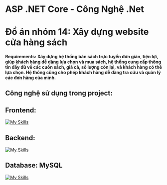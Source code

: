 # ASP .NET Core - Công Nghệ .Net 
# Đồ án nhóm 14: Xây dựng website cửa hàng sách

#### Requirements: Xây dựng hệ thống bán sách trực tuyến đơn giản, tiện lợi, giúp khách hàng dễ dàng lựa chọn và mua sách, hệ thống cung cấp thông tin đầy đủ về các cuốn sách, giá cả, số lượng còn lại, và khách hàng có thể lựa chọn. Hệ thống cũng cho phép khách hàng dễ dàng tra cứu và quản lý các đơn hàng của mình.

## Công nghệ sử dụng trong project: 

## Frontend: 

[![My Skills](https://skillicons.dev/icons?i=dotnet&perline=3)](https://skillicons.dev)

## Backend: 

[![My Skills](https://skillicons.dev/icons?i=dotnet&perline=3)](https://skillicons.dev)

## Database: MySQL 

[![My Skills](https://skillicons.dev/icons?i=mysql&perline=3)](https://skillicons.dev)


